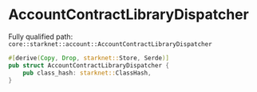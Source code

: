 # AccountContractLibraryDispatcher

Fully qualified path: `core::starknet::account::AccountContractLibraryDispatcher`

```rust
#[derive(Copy, Drop, starknet::Store, Serde)]
pub struct AccountContractLibraryDispatcher {
    pub class_hash: starknet::ClassHash,
}
```

